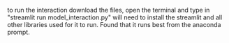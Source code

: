 to run the interaction download the files, open the terminal and type in "streamlit run model_interaction.py"
will need to install the streamlit and all other libraries used for it to run. Found that it runs best from the anaconda prompt.
